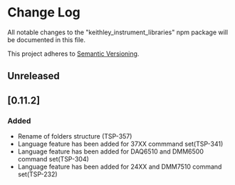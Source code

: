 # Change Log

All notable changes to the "keithley_instrument_libraries" npm package will be documented in this file.

This project adheres to [Semantic Versioning](https://semver.org/spec/v2.0.0.html).


<!--
Check [Keep a Changelog](http://keepachangelog.com/) for recommendations on how to structure this file.

    Added -- for new features.
    Changed -- for changes in existing functionality.
    Deprecated -- for soon-to-be removed features.
    Removed -- for now removed features.
    Fixed -- for any bug fixes.
    Security -- in case of vulnerabilities.
-->

<!--
## [Unreleased]
-->

## Unreleased

## [0.11.2]

### Added
- Rename of folders structure (TSP-357)
- Language feature has been added for 37XX commmand set(TSP-341)
- Language feature has been added for  DAQ6510 and DMM6500 command set(TSP-304)
- Language feature has been added for 24XX and DMM7510 command set(TSP-232)

